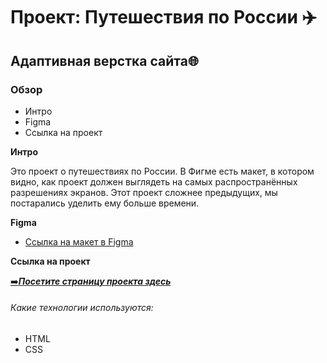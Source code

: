 # Проект: Путешествия по России :airplane:
## Адаптивная верстка сайта:globe_with_meridians:

### Обзор
* Интро
* Figma
* Ссылка на проект

**Интро**

Это проект о путешествиях по России.
В Фигме есть макет, в котором видно, как проект должен выглядеть на самых распространённых разрешениях экранов.
Этот проект сложнее предыдущих, мы постарались уделить ему больше времени.

**Figma**

* [Ссылка на макет в Figma](https://www.figma.com/file/5S2WSbEFL6awjVWJ0NWL8Q/Sprint-3_-Russia-_-desktop-mobile?node-id=28503%3A0)

**Ссылка на проект**

[:arrow_right:_**Посетите страницу проекта здесь**_](https://rtdee.github.io/russian-travel/)

###### Какие технологии используются:

* HTML
* CSS